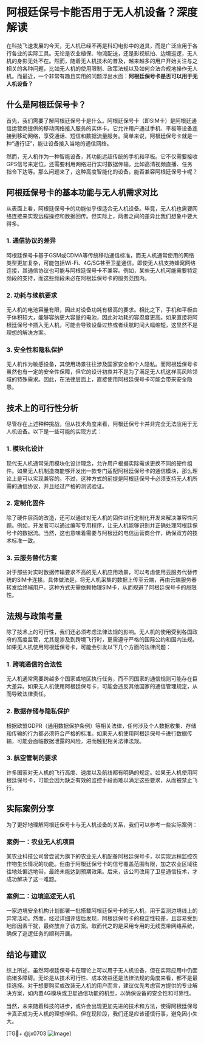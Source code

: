 # 阿根廷保号卡能否用于无人机设备？深度解读

在科技飞速发展的今天，无人机已经不再是科幻电影中的道具，而是广泛应用于各行各业的实际工具。无论是农业植保、物流配送，还是影视航拍、边境巡逻，无人机的身影无处不在。然而，随着无人机技术的普及，越来越多的用户开始关注与之相关的各种问题，比如无人机的使用限制、政策法规以及如何合法合规地操作无人机。而最近，一个非常有趣且实用的问题浮出水面：**阿根廷保号卡是否可以用于无人机设备？**

## 什么是阿根廷保号卡？

首先，我们需要了解阿根廷保号卡是什么。阿根廷保号卡（即SIM卡）是阿根廷通信运营商提供的移动网络接入服务的实体卡。它允许用户通过手机、平板等设备连接到移动网络，享受通话、短信和数据流量服务。简单来说，阿根廷保号卡就是一种“通行证”，能让设备接入当地的通信网络。

然而，无人机作为一种智能设备，其功能远超传统的手机和平板。它不仅需要接收GPS信号来定位，还需要利用网络进行实时数据传输，比如高清视频直播、任务指令下达等。那么问题来了，这种高度智能化的设备，能否兼容阿根廷保号卡呢？

## 阿根廷保号卡的基本功能与无人机需求对比

从表面上看，阿根廷保号卡的功能似乎很适合无人机设备。毕竟，无人机也需要网络连接来实现远程操控和数据回传。但实际上，两者之间的差异比我们想象中要大得多。

### 1. **通信协议的差异**
阿根廷保号卡基于GSM或CDMA等传统移动通信标准，而无人机通常使用的网络类型更加复杂，可能包括Wi-Fi、4G/5G甚至卫星通信。即使无人机支持蜂窝网络连接，其通信协议也可能与阿根廷保号卡不兼容。例如，某些无人机可能需要特定频段的支持，而这些频段未必在阿根廷保号卡的服务范围内。

### 2. **功耗与续航要求**
无人机的电池容量有限，因此对设备功耗有极高的要求。相比之下，手机和平板由于体积较大，能够容纳更大容量的电池，因此对功耗的容忍度更高。如果直接将阿根廷保号卡插入无人机，可能会导致设备过热或者续航时间大幅缩短，这显然不是理想的解决方案。

### 3. **安全性和隐私保护**
无人机作为敏感设备，其使用场景往往涉及国家安全和个人隐私。而阿根廷保号卡虽然也有一定的安全性保障，但它的设计初衷并不是为了满足无人机这样高风险领域的特殊需求。因此，在法律层面上，直接使用阿根廷保号卡可能会带来安全隐患。

## 技术上的可行性分析

尽管存在上述种种挑战，但从技术角度来看，阿根廷保号卡并非完全无法应用于无人机设备。以下是一些可能的实现方式：

### 1. **模块化设计**
现代无人机通常采用模块化设计理念，允许用户根据实际需求更换不同的硬件组件。如果无人机制造商能够开发出一款专门适配阿根廷保号卡的通信模块，那么理论上是可以实现兼容的。不过，这种方式的前提是阿根廷保号卡必须支持无人机所需的通信协议，并且经过严格的测试验证。

### 2. **定制化固件**
除了硬件层面的改造，还可以通过对无人机的固件进行定制化开发来解决兼容性问题。例如，开发者可以通过编写专用程序，让无人机能够识别并正确处理阿根廷保号卡的数据流。当然，这也意味着需要与阿根廷的电信运营商合作，确保双方的技术标准一致。

### 3. **云服务替代方案**
对于那些对实时数据传输要求不高的无人机应用场景，可以考虑使用云服务代替传统的SIM卡连接。具体做法是，将无人机采集的数据上传至云端，再由云端服务器转发给终端用户。这种方式无需依赖物理SIM卡，从而规避了阿根廷保号卡的局限性。

## 法规与政策考量

除了技术上的可行性，我们还必须考虑法律法规的影响。无人机的使用受到各国政府的高度监管，尤其是涉及到跨境飞行时，更需遵守严格的国际公约和国内法规。如果无人机使用阿根廷保号卡，可能会引发以下几个方面的法律问题：

### 1. **跨境通信的合法性**
无人机通常需要跨越多个国家或地区执行任务，而不同国家的通信规则可能存在巨大差异。如果无人机使用阿根廷保号卡，可能会违反其他国家的通信管理规定，从而导致法律责任。

### 2. **数据存储与隐私保护**
根据欧盟GDPR（通用数据保护条例）等相关法律，任何涉及个人数据收集、存储和传输的行为都必须符合严格的标准。如果无人机使用阿根廷保号卡进行数据传输，可能会面临数据泄露的风险，进而触犯相关法律法规。

### 3. **航空管制的要求**
许多国家对无人机的飞行高度、速度以及航线都有明确的规定。如果无人机使用阿根廷保号卡，可能会因为缺乏有效的监控手段而难以满足这些要求，从而被禁止飞行。

## 实际案例分享

为了更好地理解阿根廷保号卡与无人机设备的关系，我们可以参考一些实际案例：

### 案例一：农业无人机项目
某农业科技公司曾尝试为旗下的农业无人机配备阿根廷保号卡，以实现远程监控农作物生长情况的功能。但由于阿根廷保号卡的信号覆盖范围有限，加之农业区域往往地处偏远地带，最终未能达到预期效果。后来，该公司改用了卫星通信技术，才成功解决了这一难题。

### 案例二：边境巡逻无人机
一家边境安全机构计划部署一批搭载阿根廷保号卡的无人机，用于监测边境线上的异常活动。然而，经过详细评估后发现，阿根廷保号卡的稳定性较差，且容易受到地形因素干扰，最终放弃了该方案。取而代之的是采用专用的无线宽带网络系统，确保了巡逻任务的顺利开展。

## 结论与建议

综上所述，虽然阿根廷保号卡在理论上可以用于无人机设备，但在实际应用中仍面临诸多障碍。无论是从技术可行性、成本效益还是法律法规的角度来看，都不是最佳选择。对于想要购买或改装无人机的用户而言，建议优先考虑官方提供的专业解决方案，如内置4G模块或卫星通信功能的机型，以确保设备的安全性和可靠性。

当然，未来随着科技的进步，或许会出现更加先进的技术和方法，使得阿根廷保号卡真正成为无人机的理想伴侣。但在现阶段，我们还是应该谨慎行事，避免因小失大。

[TG💪+ @jx0703 ![Image](https://github.com/user-attachments/assets/dbca1d08-cadb-493c-b0ec-ad6f7a83f270)]